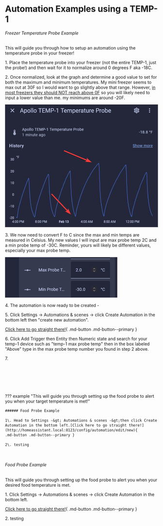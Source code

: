 # Automation Examples using a TEMP-1

###### Freezer Temperature Probe Example

This will guide you through how to setup an automation using the temperature probe in your freezer!

1\. Place the temperature probe into your freezer (not the entire TEMP-1, just the probe!) and then wait for it to normalize around 0 degrees F aka -18C.

2\. Once normalized, look at the graph and determine a good value to set for both the maximum and minimum temperatures. My mini freezer seems to max out at 30F so I would want to go slightly above that range. However, <a href="https://www.energy.gov/energysaver/refrigerator-freezer-use-and-temperature-tips" target="_blank" rel="noreferrer nofollow noopener">in most freezers they should NOT reach above 0F</a> so you will likely need to input a lower value than me. my minimums are around -20F.

![](assets/temp-1-temp-probe-ex-automation-pic-1.png)

3\. We now need to convert F to C since the max and min temps are measured in Celsius. My new values I will input are max probe temp 2C and a min probe temp of -30C. Reminder, yours will likely be different values, especially your max probe temp.

![](assets/temp-1-temp-probe-ex-automation-pic-2.png)

4\. The automation is now ready to be created -

5\. Click Settings -&gt; Automations & scenes -&gt; click Create Automation in the bottom left then "create new automation".

[Click here to go straight there!](http://homeassistant.local:8123/config/automation/edit/new){        .md-button .md-button--primary }

6\. Click Add Trigger then Entity then Numeric state and search for your temp-1 device such as "temp-1 max probe temp" then in the box labeled "Above" type in the max probe temp number you found in step 2 above.

7\.

&nbsp;

&nbsp;

&nbsp;

??? example "This will guide you through setting up the food probe to alert you when your target temperature is met!"

    ###### Food Probe Example

    1\. Head to Settings -&gt; Automations & scenes -&gt;then click Create Automation in the bottom left.[Click here to go straight there!](http://homeassistant.local:8123/config/automation/edit/new){        .md-button .md-button--primary }

    2\. testing

&nbsp;

###### Food Probe Example

This will guide you through setting up the food probe to alert you when your desired food temperature is met.

1\. Click Settings -&gt; Automations & scenes -&gt; click Create Automation in the bottom left.

[Click here to go straight there!](http://homeassistant.local:8123/config/automation/edit/new){        .md-button .md-button--primary }

2\. testing